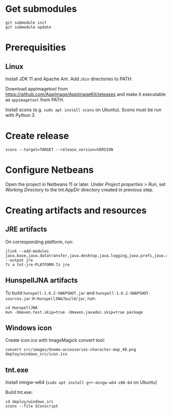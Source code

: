 # Get submodules

	git submodule init
	git submodule update

# Prerequisities

## Linux

Install JDK 11 and Apache Ant. Add ```/bin``` directories to PATH.

Download appimagetool from https://github.com/AppImage/AppImageKit/releases and make it executable as ```appimagetool``` from PATH.

Install scons (e.g. ```sudo apt install scons``` on Ubuntu). Scons must be run with Python 3.

# Create release

	scons --target=TARGET --release_version=VERSION

# Configure Netbeans

Open the project in Netbeans 11 or later. Under *Project properties > Run*, set *Working Directory* to the tnt.AppDir directory created in previous step.

# Creating artifacts and resources

## JRE artifacts

On corresponding platform, run:

	jlink --add-modules java.base,java.datatransfer,java.desktop,java.logging,java.prefs,java.xml,java.sql --output jre
	7z a tnt-jre-PLATFORM.7z jre

## HunspellJNA artifacts

To build ```hunspell-1.6.2-SNAPSHOT.jar``` and ```hunspell-1.6.2-SNAPSHOT-sources.jar``` in ```HunspellJNA/build/jar```, run:

	cd HunspellJNA
	mvn -Dmaven.test.skip=true -Dmaven.javadoc.skip=true package

## Windows icon

Create icon.ico with ImageMagick convert tool:

	convert src/images/Gnome-accessories-character-map_48.png deploy/windows_src/icon.ico

## tnt.exe

Install mingw-w64 (```sudo apt install g++-mingw-w64-x86-64``` on Ubuntu)

Build tnt.exe:

	cd deploy/windows_src
	scons --file SConscript
